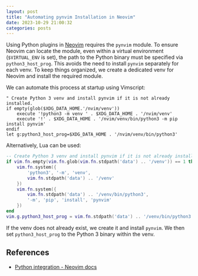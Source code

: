```yaml
---
layout: post
title: "Automating pynvim Installation in Neovim"
date: 2023-10-29 21:00:32
categories: posts
---
```


Using Python plugins in [Neovim](https://neovim.io) requires the `pynvim` module.
To ensure Neovim can locate the module, even within a virtual environment (`$VIRTUAL_ENV` is set), the path to the Python binary must be specified via `python3_host_prog`.
This avoids the need to install `pynvim` separately for each venv.
To keep things organized, we create a dedicated venv for Neovim and install the required module.

We can automate this process at startup using Vimscript:

``` vimscript
" Create Python 3 venv and install pynvim if it is not already installed.
if empty(glob($XDG_DATA_HOME.'/nvim/venv'))
    execute '!python3 -m venv ' . $XDG_DATA_HOME . '/nvim/venv'
    execute '!' . $XDG_DATA_HOME . '/nvim/venv/bin/python3 -m pip install pynvim'
endif
let g:python3_host_prog=$XDG_DATA_HOME . '/nvim/venv/bin/python3'
```

Alternatively, Lua can be used:

``` lua
-- Create Python 3 venv and install pynvim if it is not already installed.
if vim.fn.empty(vim.fn.glob(vim.fn.stdpath('data') .. '/venv')) == 1 then
    vim.fn.system({
        'python3', '-m', 'venv',
        vim.fn.stdpath('data') .. '/venv'
    })
    vim.fn.system({
        vim.fn.stdpath('data') .. '/venv/bin/python3',
        '-m', 'pip', 'install', 'pynvim'
    })
end
vim.g.python3_host_prog = vim.fn.stdpath('data') .. '/venv/bin/python3'
```


If the venv does not already exist, we create it and install `pynvim`.
We then set `python3_host_prog` to the Python 3 binary within the venv.

## References

- [Python integration - Neovim docs](https://neovim.io/doc/user/provider.html#provider-python)
